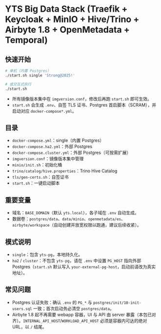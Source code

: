 # YTS Big Data Stack (Traefik + Keycloak + MinIO + Hive/Trino + Airbyte 1.8 + OpenMetadata + Temporal)

## 快速开始
```bash
# 单机（内置 Postgres）
./start.sh single 'Strong@2025!'

# 或交互式执行
./start.sh
```

- 所有镜像版本集中在 `imgversion.conf`，修改后再跑 `start.sh` 即可生效。
- `start.sh` 会生成 `.env`、自签 TLS 证书、Postgres 首启脚本（SCRAM），并启动对应 `docker-compose*.yml`。

## 目录
- `docker-compose.yml`：single（内置 Postgres）
- `docker-compose.ha2.yml`：外部 Postgres
- `docker-compose.cluster.yml`：外部 Postgres（可按需扩展）
- `imgversion.conf`：镜像版本集中管理
- `minio/init.sh`：初始化桶
- `trino/catalog/hive.properties`：Trino Hive Catalog
- `tls/gen-certs.sh`：自签证书
- `start.sh`：一键启动脚本

## 重要变量
- 域名：`BASE_DOMAIN`（默认 `yts.local`），各子域在 `.env` 自动生成。
- 数据卷：`postgres/data`、`data/minio`、`openmetadata/es`、`airbyte/workspace`（自动创建并放宽权限以跑通，建议后续收紧）。

## 模式说明
- `single`：包含 `yts-pg`，本地持久化。
- `ha2` / `cluster`：不包含 `yts-pg`，请在 `.env` 中设置 `PG_HOST` 指向外部 Postgres（`start.sh` 默认写入 `your-external-pg-host`，启动前请改为真实地址）。

## 常见问题
- Postgres 认证失败：确认 `.env` 的 `PG_*` 与 `postgres/init/10-init-users.sql` 一致；首次启动务必清空 `postgres/data`。
- Airbyte 1.8 起不再需要 webapp 容器，UI 与 API 由 server 暴露（本包已对齐）。`INTERNAL_API_HOST`/`WORKLOAD_API_HOST` 必须是容器内可达的绝对 URL，以 `/` 结尾。
